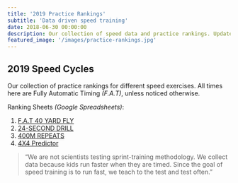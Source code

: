 ```yaml
---
title: '2019 Practice Rankings'
subtitle: 'Data driven speed training'
date: 2018-06-30 00:00:00
description: Our collection of speed data and practice rankings. Updated on practice days.
featured_image: '/images/practice-rankings.jpg'
---
```


## 2019 Speed Cycles

Our collection of practice rankings for different speed exercises. All times here are Fully Automatic Timing *(F.A.T)*, unless noticed otherwise.

Ranking Sheets *(Google Spreadsheets)*:

1. [F.A.T 40 YARD FLY](https://docs.google.com/spreadsheets/d/1zVnAxquoyIKPkbm55wgif18XGMszY3uKewwwRQTuYRw/edit#gid=0)
2. [24-SECOND DRILL](https://docs.google.com/spreadsheets/d/1UOtuHx2tUqgVGpB1AaIulRryLn7Om2SQTb-VFVpE5KI/edit)
3. [400M REPEATS](https://docs.google.com/spreadsheets/d/18dTXgOX1dzJPj7HbbO52qwpZOGo1j8sTrL0FuGeWUxc/edit?usp=sharing)
4. [4X4 Predictor](https://docs.google.com/spreadsheets/d/1KplS7vtSSnOTc37okypALTaQvyu-wl2Fb8QdRY83AiI/edit?usp=sharing)

> “We are not scientists testing sprint-training methodology. We collect data because kids run faster when they are timed. Since the goal of speed training is to run fast, we teach to the test and test often.”
